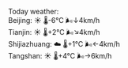 Today weather:  
Beijing: ☀️   🌡️-6°C 🌬️↓4km/h  
Tianjin: ☀️   🌡️+2°C 🌬️↘4km/h  
Shijiazhuang: ☁️   🌡️+1°C 🌬️←4km/h  
Tangshan: ☀️   🌡️+4°C 🌬️→6km/h  

